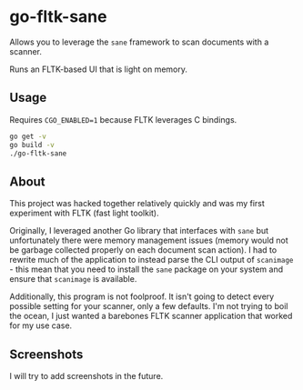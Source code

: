 # go-fltk-sane

Allows you to leverage the `sane` framework to scan documents with a scanner.

Runs an FLTK-based UI that is light on memory.

## Usage

Requires `CGO_ENABLED=1` because FLTK leverages C bindings.

```bash
go get -v
go build -v
./go-fltk-sane
```

## About

This project was hacked together relatively quickly and was my first experiment with FLTK (fast light toolkit).

Originally, I leveraged another Go library that interfaces with `sane` but unfortunately there were memory management issues (memory would not be garbage collected properly on each document scan action). I had to rewrite much of the application to instead parse the CLI output of `scanimage` - this mean that you need to install the `sane` package on your system and ensure that `scanimage` is available.

Additionally, this program is not foolproof. It isn't going to detect every possible setting for your scanner, only a few defaults. I'm not trying to boil the ocean, I just wanted a barebones FLTK scanner application that worked for my use case.

## Screenshots

I will try to add screenshots in the future.
